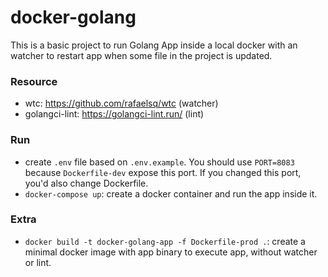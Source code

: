 # docker-golang

This is a basic project to run Golang App inside a local docker with an watcher to restart app when some file in the project is updated.

### Resource

- wtc: https://github.com/rafaelsq/wtc (watcher)
- golangci-lint: https://golangci-lint.run/ (lint)

### Run

- create `.env` file based on `.env.example`. You should use `PORT=8083` because `Dockerfile-dev` expose this port. If you changed this port, you'd also change Dockerfile.
- `docker-compose up`: create a docker container and run the app inside it.

### Extra

- `docker build -t docker-golang-app -f Dockerfile-prod .`: create a minimal docker image with app binary to execute app, without watcher or lint.
